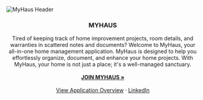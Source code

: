 ![MyHaus Header](https://github.com/alexafleming/MyHaus-Solo-Project/assets/111538729/dce43d82-2f91-4e4c-931b-29f51ca0d162)

<h3 align="center">MYHAUS</h3>

  <p align="center">
Tired of keeping track of home improvement projects, room details, and warranties
in scattered notes and documents? Welcome to MyHaus, your all-in-one home management
application. MyHaus is designed to help you effortlessly organize, document, and enhance
your home projects. With MyHaus, your home is not just a place; it's a well-managed sanctuary.
    <br />
    <br />
<a href="https://github.com/github_username/repo_name](https://myhaus-9678240f0f0e.herokuapp.com/#/home"><strong>JOIN MYHAUS »</strong></a>
    <br />
    <br />
    <a href="https://docs.google.com/document/d/1ONGA14aSjbAh9HsI58p4CcUwApR4yN9Ey8M65rSrMEo/edit?usp=sharing">View Application Overview</a>
    ·
    <a href="https://www.linkedin.com/in/alexaflemingmn">LinkedIn</a>
  </p>
</div>
